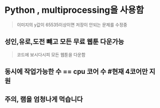 # Python , multiprocessing을 사용함
> 이미지의 y값이 65535이상이면 저장이 안되는 문제를 수정중

## 성인,유로,도전 뺴고 모든 무료 웹툰 다운가능
> 코드에 보시다시피 모든 웹툰을 다운함

## 동시에 작업가능한 수 == cpu 코어 수 #현재 4코어만 지원

## 주의, 램을 엄청나게 먹습니다 
